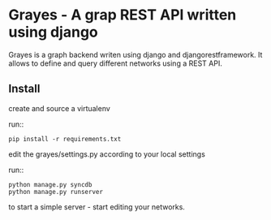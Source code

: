 Grayes - A grap REST API written using django 
=================================================

Grayes is a graph backend writen using django and djangorestframework. It
allows to define and query different networks using a REST API. 

Install
-------

create and source a virtualenv

run::

    pip install -r requirements.txt

edit the grayes/settings.py according to your local settings

run::
    
    python manage.py syncdb
    python manage.py runserver

to start a simple server - start editing your networks.    


